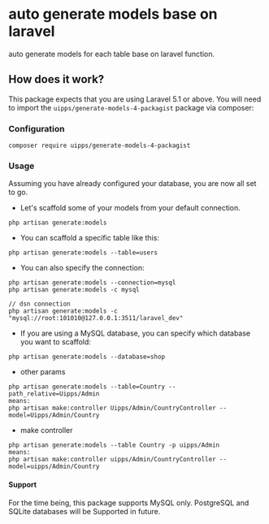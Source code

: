 # auto generate models base on laravel
  auto generate models for each table base on laravel function. 
  
## How does it work?

This package expects that you are using Laravel 5.1 or above.
You will need to import the `uipps/generate-models-4-packagist` package via composer:

### Configuration

```shell
composer require uipps/generate-models-4-packagist
```

### Usage

Assuming you have already configured your database, you are now all set to go.

- Let's scaffold some of your models from your default connection.

```shell
php artisan generate:models
```

- You can scaffold a specific table like this:

```shell
php artisan generate:models --table=users
```

- You can also specify the connection:

```shell
php artisan generate:models --connection=mysql
php artisan generate:models -c mysql

// dsn connection
php artisan generate:models -c "mysql://root:101010@127.0.0.1:3511/laravel_dev"
```

- If you are using a MySQL database, you can specify which database you want to scaffold:

```shell
php artisan generate:models --database=shop
```

- other params
```
php artisan generate:models --table=Country --path_relative=Uipps/Admin
means:
php artisan make:controller Uipps/Admin/CountryController --model=Uipps/Admin/Country

```

- make controller
```
php artisan generate:models --table Country -p uipps/Admin
means:
php artisan make:controller uipps/Admin/CountryController --model=uipps/Admin/Country

```

#### Support

For the time being, this package supports MySQL only. PostgreSQL and SQLite databases will be Supported in future.
